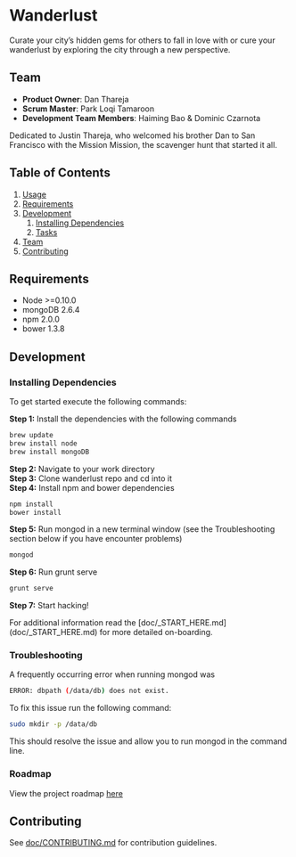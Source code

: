 # Wanderlust

Curate your city’s hidden gems for others to fall in love with or cure your wanderlust by exploring the city through a new perspective.

## Team

  - __Product Owner__: Dan Thareja
  - __Scrum Master__: Park Loqi Tamaroon
  - __Development Team Members__: Haiming Bao & Dominic Czarnota

  Dedicated to Justin Thareja, who welcomed his brother Dan to San Francisco with the
  Mission Mission, the scavenger hunt that started it all.

## Table of Contents

1. [Usage](#Usage)
1. [Requirements](#requirements)
1. [Development](#development)
    1. [Installing Dependencies](#installing-dependencies)
    1. [Tasks](#tasks)
1. [Team](#team)
1. [Contributing](#contributing)

## Requirements

- Node >=0.10.0
- mongoDB 2.6.4
- npm 2.0.0
- bower 1.3.8

## Development

### Installing Dependencies

To get started execute the following commands:

<b>Step 1:</b> Install the dependencies with the following commands
```sh
brew update
brew install node
brew install mongoDB
```

<b>Step 2:</b> Navigate to your work directory<br>
<b>Step 3:</b> Clone wanderlust repo and cd into it<br>
<b>Step 4:</b> Install npm and bower dependencies
```sh
npm install
bower install
```

<b>Step 5:</b> Run mongod in a new terminal window (see the Troubleshooting section below if you have encounter problems)
```sh
mongod
```

<b>Step 6:</b> Run grunt serve
```sh
grunt serve
```

<b>Step 7:</b> Start hacking!

For additional information read the [doc/\_START\_HERE.md] (doc/_START_HERE.md) for more detailed on-boarding.

### Troubleshooting

A frequently occurring error when running mongod was
```sh
ERROR: dbpath (/data/db) does not exist.
```

To fix this issue run the following command:
```sh
sudo mkdir -p /data/db
```
This should resolve the issue and allow you to run mongod in the command line.

### Roadmap

View the project roadmap [here](LINK_TO_PROJECT_ISSUES)

## Contributing

See [doc/CONTRIBUTING.md](doc/CONTRIBUTING.md) for contribution guidelines.
